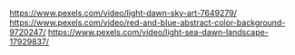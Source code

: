 <!-- @format -->

https://www.pexels.com/video/light-dawn-sky-art-7649279/ https://www.pexels.com/video/red-and-blue-abstract-color-background-9720247/ https://www.pexels.com/video/light-sea-dawn-landscape-17929837/
